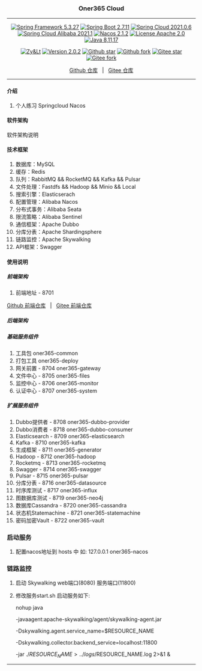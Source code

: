 
<h3 align="center">Oner365 Cloud</h3>

---

<p align="center">
	<a href="https://spring.io/projects/spring-framework" target="_blank"><img src="https://shields.io/badge/Spring%20Framework-5.3.27-blue" alt="Spring Framework 5.3.27"></a>
    <a href="https://spring.io/projects/spring-boot" target="_blank"><img src="https://shields.io/badge/Spring%20Boot-2.7.11-blue" alt="Spring Boot 2.7.11"></a>
    <a href="https://spring.io/projects/spring-cloud" target="_blank"><img src="https://shields.io/badge/Spring%20Cloud-2021.0.6-blue" alt="Spring Cloud 2021.0.6"></a>
    <a href="https://github.com/alibaba/spring-cloud-alibaba" target="_blank"><img src="https://shields.io/badge/Spring%20Cloud%20Alibaba-2021.1-blue" alt="Spring Cloud Alibaba 2021.1"></a>
    <a href="https://nacos.io/zh-cn/index.html" target="_blank"><img src="https://shields.io/badge/Nacos-2.1.2-brightgreen" alt="Nacos 2.1.2"></a>
	<a href="./LICENSE"><img src="https://shields.io/badge/License-Apache--2.0-blue" alt="License Apache 2.0"></a>
    <a href="https://www.oracle.com/java/technologies/javase-downloads.html" target="_blank"><img src="https://img.shields.io/badge/JDK-8%2C11%2C17-green" alt="Java 8,11,17"></a>
</p>
<p align="center">
    <a href="#"><img src="https://shields.io/badge/Author-Zy&Lt-orange" alt="Zy&Lt"></a>
    <a href="#"><img src="https://shields.io/badge/Version-2.0.2-red" alt="Version 2.0.2"></a>
    <a href="https://github.com/xiaozhao32/oner365-cloud"><img src="https://img.shields.io/github/stars/xiaozhao32/oner365-cloud?style=flat&logo=github" alt="Github star"></a>
    <a href="https://github.com/xiaozhao32/oner365-cloud"><img src="https://img.shields.io/github/forks/xiaozhao32/oner365-cloud?style=flat&logo=github" alt="Github fork"></a>
    <a href="https://gitee.com/xiaozhao32/oner365-cloud"><img src="https://gitee.com/xiaozhao32/oner365-cloud/badge/star.svg?theme=dark" alt="Gitee star"></a>
    <a href="https://gitee.com/xiaozhao32/oner365-cloud"><img src="https://gitee.com/xiaozhao32/oner365-cloud/badge/fork.svg?theme=dark" alt="Gitee fork"></a>
</p>
<p align="center">
    <a href="https://github.com/xiaozhao32/oner365-cloud">Github 仓库</a> &nbsp; | &nbsp;
    <a href="https://gitee.com/xiaozhao32/oner365-cloud">Gitee 仓库</a>
</p>

---


#### 介绍
1. 个人练习 Springcloud Nacos

#### 软件架构
软件架构说明


#### 技术框架

1. 数据库：MySQL
2. 缓存：Redis
3. 队列：RabbitMQ && RocketMQ && Kafka && Pulsar
4. 文件处理：Fastdfs && Hadoop && Minio && Local
5. 搜索引擎：Elasticserach
6. 配置管理：Alibaba Nacos
7. 分布式事务：Alibaba Seata
8. 限流策略：Alibaba Sentinel
9. 通信框架：Apache Dubbo
10. 分库分表：Apache Shardingsphere 
11. 链路监控：Apache Skywalking
12. API框架：Swagger

#### 使用说明

##### 前端架构
1. 前端地址 - 8701 
<p>
	<a href="https://github.com/xiaozhao32/oner365-vue">Github 前端仓库</a> &nbsp; | &nbsp; <a href="https://gitee.com/xiaozhao32/oner365-vue">Gitee 前端仓库</a>
</p>

##### 后端架构
##### 基础服务组件
1. 工具包 oner365-common
2. 打包工具 oner365-deploy
3. 网关前置 - 8704 oner365-gateway
4. 文件中心 - 8705 oner365-files
5. 监控中心 - 8706 oner365-monitor
6. 认证中心 - 8707 oner365-system

##### 扩展服务组件
1. Dubbo提供者 - 8708 oner365-dubbo-provider 
2. Dubbo消费者 - 8718 oner365-dubbo-consumer 
3. Elasticsearch - 8709 oner365-elasticsearch 
4. Kafka - 8710 oner365-kafka
5. 生成框架 - 8711 oner365-generator
6. Hadoop - 8712 oner365-hadoop
7. Rocketmq 	- 8713 oner365-rocketmq
8. Swagger - 8714 oner365-swagger 
9. Pulsar - 8715 oner365-pulsar
10. 分库分表 - 8716 oner365-datasource
11. 时序库测试 - 8717 oner365-influx
12. 图数据库测试 - 8719 oner365-neo4j
13. 数据库Cassandra - 8720 oner365-cassandra
14. 状态机Statemachine - 8721 oner365-statemachine
15. 密码加密Vault - 8722 oner365-vault

### 启动服务
1. 配置nacos地址到 hosts 中 如: 127.0.0.1 oner365-nacos

### 链路监控
1. 启动 Skywalking web端口(8080) 服务端口(11800)
2. 修改服务start.sh 启动服务如下: 

	nohup java 

	-javaagent:apache-skywalking/agent/skywalking-agent.jar 
	
	-Dskywalking.agent.service_name=$RESOURCE_NAME
	
	-Dskywalking.collector.backend_service=localhost:11800 
	
	-jar ./$RESOURCE_NAME > ../logs/$RESOURCE_NAME.log 2>&1 &

---

